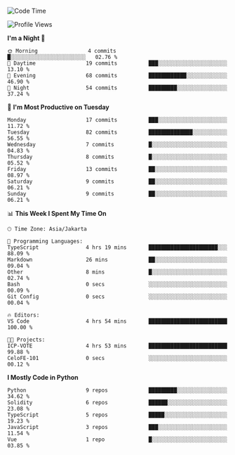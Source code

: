 <!--START_SECTION:waka-->
![Code Time](http://img.shields.io/badge/Code%20Time-1%2C571%20hrs%2020%20mins-blue)

![Profile Views](http://img.shields.io/badge/Profile%20Views-0-blue)

**I'm a Night 🦉** 

```text
🌞 Morning                4 commits           █░░░░░░░░░░░░░░░░░░░░░░░░   02.76 % 
🌆 Daytime                19 commits          ███░░░░░░░░░░░░░░░░░░░░░░   13.10 % 
🌃 Evening                68 commits          ████████████░░░░░░░░░░░░░   46.90 % 
🌙 Night                  54 commits          █████████░░░░░░░░░░░░░░░░   37.24 % 
```
📅 **I'm Most Productive on Tuesday** 

```text
Monday                   17 commits          ███░░░░░░░░░░░░░░░░░░░░░░   11.72 % 
Tuesday                  82 commits          ██████████████░░░░░░░░░░░   56.55 % 
Wednesday                7 commits           █░░░░░░░░░░░░░░░░░░░░░░░░   04.83 % 
Thursday                 8 commits           █░░░░░░░░░░░░░░░░░░░░░░░░   05.52 % 
Friday                   13 commits          ██░░░░░░░░░░░░░░░░░░░░░░░   08.97 % 
Saturday                 9 commits           ██░░░░░░░░░░░░░░░░░░░░░░░   06.21 % 
Sunday                   9 commits           ██░░░░░░░░░░░░░░░░░░░░░░░   06.21 % 
```


📊 **This Week I Spent My Time On** 

```text
🕑︎ Time Zone: Asia/Jakarta

💬 Programming Languages: 
TypeScript               4 hrs 19 mins       ██████████████████████░░░   88.09 % 
Markdown                 26 mins             ██░░░░░░░░░░░░░░░░░░░░░░░   09.04 % 
Other                    8 mins              █░░░░░░░░░░░░░░░░░░░░░░░░   02.74 % 
Bash                     0 secs              ░░░░░░░░░░░░░░░░░░░░░░░░░   00.09 % 
Git Config               0 secs              ░░░░░░░░░░░░░░░░░░░░░░░░░   00.04 % 

🔥 Editors: 
VS Code                  4 hrs 54 mins       █████████████████████████   100.00 % 

🐱‍💻 Projects: 
ICP-VOTE                 4 hrs 53 mins       █████████████████████████   99.88 % 
CeloFE-101               0 secs              ░░░░░░░░░░░░░░░░░░░░░░░░░   00.12 % 
```

**I Mostly Code in Python** 

```text
Python                   9 repos             █████████░░░░░░░░░░░░░░░░   34.62 % 
Solidity                 6 repos             ██████░░░░░░░░░░░░░░░░░░░   23.08 % 
TypeScript               5 repos             █████░░░░░░░░░░░░░░░░░░░░   19.23 % 
JavaScript               3 repos             ███░░░░░░░░░░░░░░░░░░░░░░   11.54 % 
Vue                      1 repo              █░░░░░░░░░░░░░░░░░░░░░░░░   03.85 % 
```




<!--END_SECTION:waka-->
